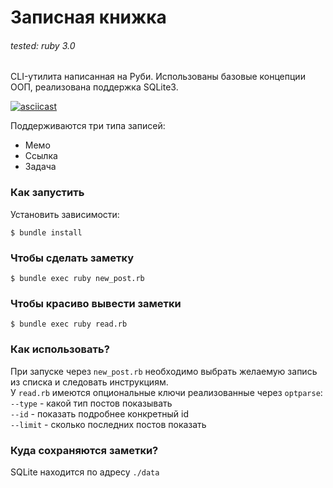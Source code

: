 # Записная книжка

###### tested: ruby 3.0

CLI-утилита написанная на Руби. Использованы базовые концепции ООП, реализована поддержка SQLite3.

[![asciicast](https://i.imgur.com/wKCTCgs.png)](https://asciinema.org/a/gkKEB4cM31VxEPmu7P64r6iEz?speed=3)

Поддерживаются три типа записей:
* Мемо
* Ссылка
* Задача

### Как запустить

Установить зависимости:

```$ bundle install```


### Чтобы сделать заметку

```$ bundle exec ruby new_post.rb```

### Чтобы красиво вывести заметки

```$ bundle exec ruby read.rb```

### Как использовать?

При запуске через `new_post.rb` необходимо выбрать желаемую запись из списка и следовать инструкциям.  
У `read.rb` имеются опциональные ключи реализованные через `optparse`:  
```--type``` - какой тип постов показывать   
```--id``` - показать подробнее конкретный id    
```--limit``` - сколько последних постов показать   

### Куда сохраняются заметки?

SQLite находится по адресу `./data`
